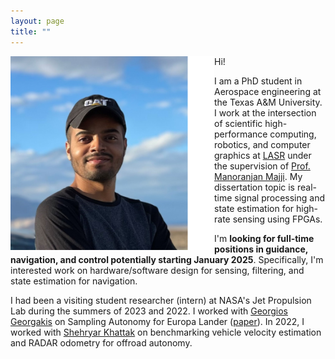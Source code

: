 ```yaml
---
layout: page
title: ""
---
```


<img align="left" width="326" height="310" src="/static/rcb.png" alt="myimg"> 


Hi! 

I am a PhD student in Aerospace engineering at the Texas A&M University. I work at the intersection of scientific high-performance computing, robotics, and computer graphics at [LASR](https://lasr.tamu.edu/) under the supervision of [Prof. Manoranjan Majji](https://engineering.tamu.edu/aerospace/profiles/majji-manoranjan.html). My dissertation topic is real-time signal processing and state estimation for high-rate sensing using FPGAs. 

I'm **looking for full-time positions in guidance, navigation, and control potentially starting January 2025**. Specifically, I'm interested work on hardware/software design for sensing, filtering, and state estimation for navigation.

I had been a visiting student researcher (intern) at NASA's Jet Propulsion Lab during the summers of 2023 and 2022. I worked with [Georgios Georgakis](https://ggeorgak11.github.io/) on Sampling Autonomy for Europa Lander ([paper](https://arxiv.org/abs/2401.12414)). In 2022, I worked with [Shehryar Khattak](https://www-robotics.jpl.nasa.gov/who-we-are/people/shehryar-khattak/) on benchmarking vehicle velocity estimation and RADAR odometry for offroad autonomy.   

<!--In 2021, I received my Masters degree at TAMU with the LASR and Tensegrity Systems labs under the supervision of Profs. Manoranjan Majji and Robert Skelton.--> 
